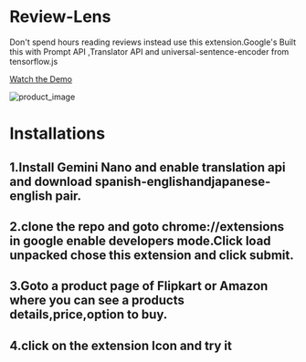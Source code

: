 #  Review-Lens
Don't spend hours reading reviews instead use this extension.Google's Built this with Prompt API ,Translator API and universal-sentence-encoder from tensorflow.js

[Watch the Demo ](https://www.youtube.com/watch?v=r6EG5Z9dVsc&ab_channel=Nanthakumar)

![product_image](screenshot_reviewlens.png)

# Installations

## 1.Install Gemini Nano and enable translation api and download spanish-englishandjapanese-english pair.
## 2.clone the repo and goto chrome://extensions in google enable developers mode.Click load unpacked chose this extension and click submit.  
## 3.Goto a product page of Flipkart or Amazon where you can see a products details,price,option to buy.
## 4.click on the extension Icon and try it  


